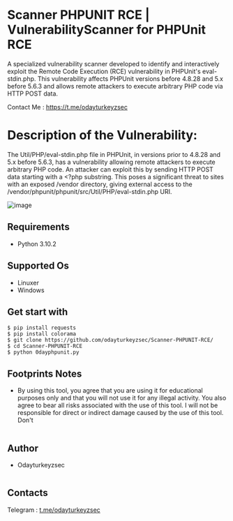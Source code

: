 # Scanner PHPUNIT RCE | VulnerabilityScanner for PHPUnit RCE

A specialized vulnerability scanner developed to identify and interactively exploit the Remote Code Execution (RCE) vulnerability in PHPUnit's eval-stdin.php. This vulnerability affects PHPUnit versions before 4.8.28 and 5.x before 5.6.3 and allows remote attackers to execute arbitrary PHP code via HTTP POST data.

Contact Me : https://t.me/odayturkeyzsec

# Description of the Vulnerability:
The Util/PHP/eval-stdin.php file in PHPUnit, in versions prior to 4.8.28 and 5.x before 5.6.3, has a vulnerability allowing remote attackers to execute arbitrary PHP code. An attacker can exploit this by sending HTTP POST data starting with a <?php substring. This poses a significant threat to sites with an exposed /vendor directory, giving external access to the /vendor/phpunit/phpunit/src/Util/PHP/eval-stdin.php URI.

![image](https://github.com/user-attachments/assets/39b2414e-233e-424c-aa8b-bf8caba2b633)


## Requirements
- Python 3.10.2 
## Supported Os
- Linuxer
- Windows
## Get start with
```
$ pip install requests
$ pip install colorama
$ git clone https://github.com/odayturkeyzsec/Scanner-PHPUNIT-RCE/
$ cd Scanner-PHPUNIT-RCE
$ python 0dayphpunit.py
```
## Footprints Notes
- By using this tool, you agree that you are using it for educational purposes only and that you will not use it for any illegal activity. You also agree to bear all risks associated with the use of this tool. I will not be responsible for direct or indirect damage caused by the use of this tool. Don't
```
```
## Author
- Odayturkeyzsec
```
```
## Contacts
Telegram : [t.me/odayturkeyzsec](https://t.me/odayturkeyzsec)
